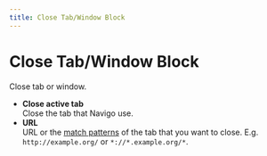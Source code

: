 ```yaml
---
title: Close Tab/Window Block
---
```


# Close Tab/Window Block

Close tab or window.

- **Close active tab** <br>
	Close the tab that Navigo use.
- **URL** <br>
	URL or the [match patterns](https://developer.mozilla.org/en-US/docs/Mozilla/Add-ons/WebExtensions/Match_patterns#examples) of the tab that you want to close. E.g. `http://example.org/` or `*://*.example.org/*`.
